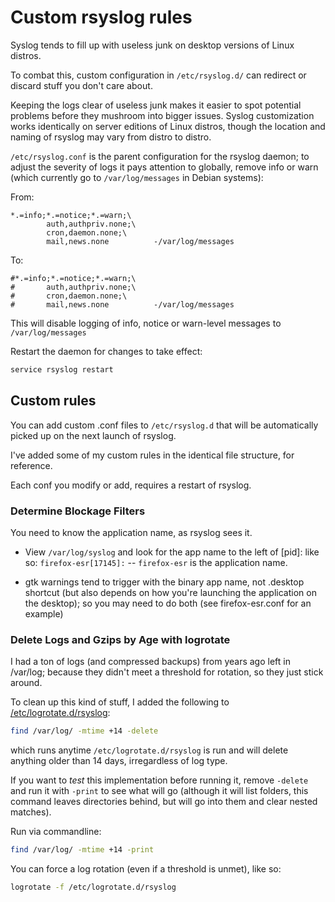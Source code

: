 # Custom rsyslog rules

Syslog tends to fill up with useless junk on desktop versions of Linux distros.

To combat this, custom configuration in `/etc/rsyslog.d/` can redirect or discard stuff you don't care about.

Keeping the logs clear of useless junk makes it easier to spot potential problems before they mushroom into bigger issues.  Syslog customization works identically on server editions of Linux distros, though the location and naming of rsyslog may vary from distro to distro.

`/etc/rsyslog.conf` is the parent configuration for the rsyslog daemon; to adjust the severity of logs it pays attention to globally, remove info or warn (which currently go to `/var/log/messages` in Debian systems):

From:
```aconf
*.=info;*.=notice;*.=warn;\
        auth,authpriv.none;\
        cron,daemon.none;\
        mail,news.none          -/var/log/messages
```

To:
```aconf
#*.=info;*.=notice;*.=warn;\
#       auth,authpriv.none;\
#       cron,daemon.none;\
#       mail,news.none          -/var/log/messages
```

This will disable logging of info, notice or warn-level messages to `/var/log/messages`

Restart the daemon for changes to take effect:
```bash
service rsyslog restart
```

## Custom rules

You can add custom .conf files to `/etc/rsyslog.d` that will be automatically picked up on the next launch of rsyslog.

I've added some of my custom rules in the identical file structure, for reference.

Each conf you modify or add, requires a restart of rsyslog.

### Determine Blockage Filters
You need to know the application name, as rsyslog sees it.
- View `/var/log/syslog` and look for the app name to the left of [pid]: like so: `firefox-esr[17145]:` -- `firefox-esr` is the application name.

- gtk warnings tend to trigger with the binary app name, not .desktop shortcut (but also depends on how you're launching the application on the desktop); so you may need to do both (see firefox-esr.conf for an example)

### Delete Logs and Gzips by Age with logrotate
I had a ton of logs (and compressed backups) from years ago left in /var/log; because they didn't meet a threshold for rotation, so they just stick around.

To clean up this kind of stuff, I added the following to [/etc/logrotate.d/rsyslog](etc/logrotate.d/rsyslog):
```bash
find /var/log/ -mtime +14 -delete
```
which runs anytime `/etc/logrotate.d/rsyslog` is run and will delete anything older than 14 days, irregardless of log type.

If you want to *test* this implementation before running it, remove `-delete` and run it with `-print` to see what will go (although it will list folders, this command leaves directories behind, but will go into them and clear nested matches).

Run via commandline:
```bash
find /var/log/ -mtime +14 -print
```

You can force a log rotation (even if a threshold is unmet), like so:
```bash
logrotate -f /etc/logrotate.d/rsyslog
```
